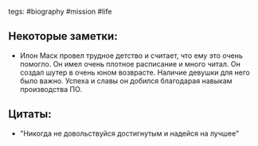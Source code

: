 tegs: #biography #mission #life

## Некоторые заметки:
- Илон Маск провел трудное детство и считает, что ему это очень помогло. Он имел очень плотное расписание и много читал. Он создал шутер в очень юном возврасте. Наличие девушки для него было важно. Успеха и славы он добился благодарая навыкам производства ПО.

## Цитаты:
- "Никогда не довольствуйся достигнутым и надейся на лучшее"